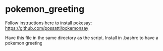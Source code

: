 # pokemon_greeting

Follow instructions here to install pokesay:
https://github.com/possatti/pokemonsay

Have this file in the same directory as the script. Install in .bashrc to have a pokemon greeting
